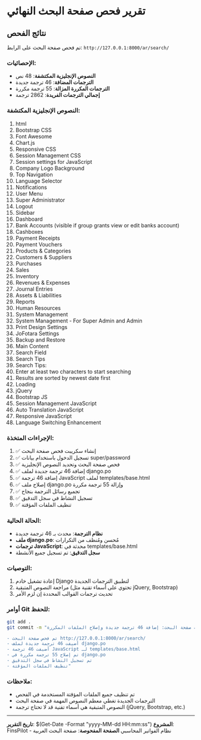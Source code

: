 # تقرير فحص صفحة البحث النهائي

## نتائج الفحص
تم فحص صفحة البحث على الرابط: `http://127.0.0.1:8000/ar/search/`

### الإحصائيات:
- **النصوص الإنجليزية المكتشفة**: 48 نص
- **الترجمات المضافة**: 46 ترجمة جديدة
- **الترجمات المكررة المزالة**: 55 ترجمة مكررة
- **إجمالي الترجمات الفريدة**: 2862 ترجمة

### النصوص الإنجليزية المكتشفة:
1. html
2. Bootstrap CSS
3. Font Awesome
4. Chart.js
5. Responsive CSS
6. Session Management CSS
7. Session settings for JavaScript
8. Company Logo Background
9. Top Navigation
10. Language Selector
11. Notifications
12. User Menu
13. Super Administrator
14. Logout
15. Sidebar
16. Dashboard
17. Bank Accounts (visible if group grants view or edit banks account)
18. Cashboxes
19. Payment Receipts
20. Payment Vouchers
21. Products & Categories
22. Customers & Suppliers
23. Purchases
24. Sales
25. Inventory
26. Revenues & Expenses
27. Journal Entries
28. Assets & Liabilities
29. Reports
30. Human Resources
31. System Management
32. System Management - For Super Admin and Admin
33. Print Design Settings
34. JoFotara Settings
35. Backup and Restore
36. Main Content
37. Search Field
38. Search Tips
39. Search Tips:
40. Enter at least two characters to start searching
41. Results are sorted by newest date first
42. Loading
43. jQuery
44. Bootstrap JS
45. Session Management JavaScript
46. Auto Translation JavaScript
47. Responsive JavaScript
48. Language Switching Enhancement

### الإجراءات المتخذة:
1. ✅ إنشاء سكريبت فحص صفحة البحث
2. ✅ تسجيل الدخول باستخدام بيانات super/password
3. ✅ فحص صفحة البحث وتحديد النصوص الإنجليزية
4. ✅ إضافة 46 ترجمة جديدة لملف django.po
5. ✅ إضافة 46 ترجمة JavaScript لملف templates/base.html
6. ✅ إصلاح ملف django.po وإزالة 55 ترجمة مكررة
7. ✅ تجميع رسائل الترجمة بنجاح
8. ✅ تسجيل النشاط في سجل التدقيق
9. ✅ تنظيف الملفات المؤقتة

### الحالة الحالية:
- **نظام الترجمة**: محدث بـ 46 ترجمة جديدة
- **ملف django.po**: مُحسن ومُنظف من التكرارات
- **ترجمات JavaScript**: محدثة في templates/base.html
- **سجل التدقيق**: تم تسجيل جميع الأنشطة

### التوصيات:
1. إعادة تشغيل خادم Django لتطبيق الترجمات الجديدة
2. مراجعة النصوص المتبقية (تحتوي على أسماء تقنية مثل jQuery, Bootstrap)
3. تحديث ترجمات القوالب المحددة إن لزم الأمر

### أوامر Git للحفظ:
```bash
git add .
git commit -m "ترجمة صفحة البحث: إضافة 46 ترجمة جديدة وإصلاح الملفات المكررة

- تم فحص صفحة البحث http://127.0.0.1:8000/ar/search/
- أضيفت 46 ترجمة جديدة لملف django.po  
- أضيفت 46 ترجمة JavaScript لـ templates/base.html
- تم إصلاح 55 ترجمة مكررة في django.po
- تم تسجيل النشاط في سجل التدقيق
- تنظيف الملفات المؤقتة"
```

### ملاحظات:
- تم تنظيف جميع الملفات المؤقتة المستخدمة في الفحص
- الترجمات الجديدة تغطي معظم النصوص المهمة في صفحة البحث
- النصوص المتبقية هي أسماء تقنية قد لا تحتاج ترجمة (jQuery, Bootstrap, etc.)

---
**تاريخ التقرير**: $(Get-Date -Format "yyyy-MM-dd HH:mm:ss")
**المشروع**: FinsPilot - نظام الفواتير المحاسبي
**الصفحة المفحوصة**: صفحة البحث العربية
